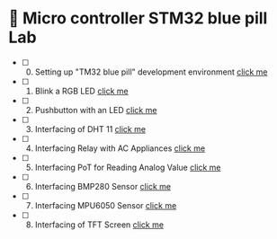 # 🧪 Micro controller STM32 blue pill Lab

- [ ] 0. Setting up "TM32 blue pill" development environment [click me](<00 stm32.md>)
- [ ] 1. Blink a RGB LED [click me](<01 project.md>)
- [ ] 2. Pushbutton with an LED [click me](<02 project.md>)
- [ ] 3. Interfacing of DHT 11 [click me](<03 project.md>)
- [ ] 4. Interfacing Relay with AC Appliances [click me](<04 project.md>)
- [ ] 5. Interfacing PoT for Reading Analog Value [click me](<05 project.md>)
- [ ] 6. Interfacing BMP280 Sensor [click me](<06 project.md>)
- [ ] 7. Interfacing MPU6050 Sensor [click me](<07 project.md>)
- [ ] 8. Interfacing of TFT Screen [click me](<08 project.md>)
